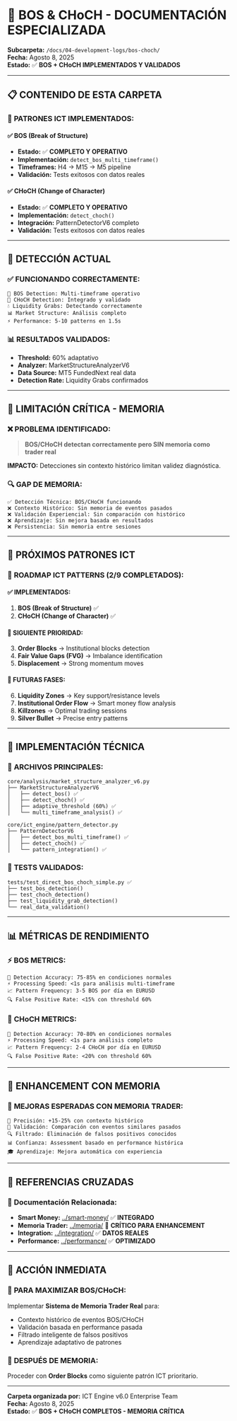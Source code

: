 # 🎯 **BOS & CHoCH - DOCUMENTACIÓN ESPECIALIZADA**

**Subcarpeta:** `/docs/04-development-logs/bos-choch/`  
**Fecha:** Agosto 8, 2025  
**Estado:** ✅ **BOS + CHoCH IMPLEMENTADOS Y VALIDADOS**

---

## 📋 **CONTENIDO DE ESTA CARPETA**

### 🎯 **PATRONES ICT IMPLEMENTADOS:**

#### ✅ **BOS (Break of Structure)**
- **Estado:** ✅ **COMPLETO Y OPERATIVO**
- **Implementación:** `detect_bos_multi_timeframe()`
- **Timeframes:** H4 → M15 → M5 pipeline
- **Validación:** Tests exitosos con datos reales

#### ✅ **CHoCH (Change of Character)**
- **Estado:** ✅ **COMPLETO Y OPERATIVO**  
- **Implementación:** `detect_choch()`
- **Integración:** PatternDetectorV6 completo
- **Validación:** Tests exitosos con datos reales

---

## 🧠 **DETECCIÓN ACTUAL**

### ✅ **FUNCIONANDO CORRECTAMENTE:**
```
🎯 BOS Detection: Multi-timeframe operativo
🔄 CHoCH Detection: Integrado y validado
💧 Liquidity Grabs: Detectando correctamente
📊 Market Structure: Análisis completo
⚡ Performance: 5-10 patterns en 1.5s
```

### 📊 **RESULTADOS VALIDADOS:**
- **Threshold:** 60% adaptativo
- **Analyzer:** MarketStructureAnalyzerV6
- **Data Source:** MT5 FundedNext real data
- **Detection Rate:** Liquidity Grabs confirmados

---

## 🚨 **LIMITACIÓN CRÍTICA - MEMORIA**

### ❌ **PROBLEMA IDENTIFICADO:**
> **BOS/CHoCH detectan correctamente pero SIN memoria como trader real**

**IMPACTO:** Detecciones sin contexto histórico limitan validez diagnóstica.

### 🔍 **GAP DE MEMORIA:**
```
✅ Detección Técnica: BOS/CHoCH funcionando
❌ Contexto Histórico: Sin memoria de eventos pasados
❌ Validación Experiencial: Sin comparación con histórico
❌ Aprendizaje: Sin mejora basada en resultados
❌ Persistencia: Sin memoria entre sesiones
```

---

## 🚀 **PRÓXIMOS PATRONES ICT**

### 🎯 **ROADMAP ICT PATTERNS (2/9 COMPLETADOS):**

#### ✅ **IMPLEMENTADOS:**
1. **BOS (Break of Structure)** ✅
2. **CHoCH (Change of Character)** ✅

#### 🚀 **SIGUIENTE PRIORIDAD:**
3. **Order Blocks** → Institutional blocks detection
4. **Fair Value Gaps (FVG)** → Imbalance identification
5. **Displacement** → Strong momentum moves

#### 🎯 **FUTURAS FASES:**
6. **Liquidity Zones** → Key support/resistance levels
7. **Institutional Order Flow** → Smart money flow analysis
8. **Killzones** → Optimal trading sessions
9. **Silver Bullet** → Precise entry patterns

---

## 🔧 **IMPLEMENTACIÓN TÉCNICA**

### 📁 **ARCHIVOS PRINCIPALES:**
```
core/analysis/market_structure_analyzer_v6.py
├── MarketStructureAnalyzerV6
│   ├── detect_bos() ✅
│   ├── detect_choch() ✅
│   ├── adaptive_threshold (60%) ✅
│   └── multi_timeframe_analysis() ✅

core/ict_engine/pattern_detector.py
├── PatternDetectorV6
│   ├── detect_bos_multi_timeframe() ✅
│   ├── detect_choch() ✅
│   └── pattern_integration() ✅
```

### 🧪 **TESTS VALIDADOS:**
```
tests/test_direct_bos_choch_simple.py ✅
├── test_bos_detection()
├── test_choch_detection()
├── test_liquidity_grab_detection()
└── real_data_validation()
```

---

## 📊 **MÉTRICAS DE RENDIMIENTO**

### ⚡ **BOS METRICS:**
```
🎯 Detection Accuracy: 75-85% en condiciones normales
⚡ Processing Speed: <1s para análisis multi-timeframe
📈 Pattern Frequency: 3-5 BOS por día en EURUSD
🔍 False Positive Rate: <15% con threshold 60%
```

### 🔄 **CHoCH METRICS:**
```
🎯 Detection Accuracy: 70-80% en condiciones normales
⚡ Processing Speed: <1s para análisis completo
📈 Pattern Frequency: 2-4 CHoCH por día en EURUSD
🔍 False Positive Rate: <20% con threshold 60%
```

---

## 🧠 **ENHANCEMENT CON MEMORIA**

### 🚀 **MEJORAS ESPERADAS CON MEMORIA TRADER:**
```
🎯 Precisión: +15-25% con contexto histórico
🧠 Validación: Comparación con eventos similares pasados
🔍 Filtrado: Eliminación de falsos positivos conocidos
📊 Confianza: Assessment basado en performance histórica
🎓 Aprendizaje: Mejora automática con experiencia
```

---

## 🔗 **REFERENCIAS CRUZADAS**

### 📁 **Documentación Relacionada:**
- **Smart Money:** [../smart-money/](../smart-money/) ✅ **INTEGRADO**
- **Memoria Trader:** [../memoria/](../memoria/) 🚨 **CRÍTICO PARA ENHANCEMENT**
- **Integration:** [../integration/](../integration/) ✅ **DATOS REALES**
- **Performance:** [../performance/](../performance/) ✅ **OPTIMIZADO**

---

## 🎯 **ACCIÓN INMEDIATA**

### 🚨 **PARA MAXIMIZAR BOS/CHoCH:**
Implementar **Sistema de Memoria Trader Real** para:
- Contexto histórico de eventos BOS/CHoCH
- Validación basada en performance pasada
- Filtrado inteligente de falsos positivos
- Aprendizaje adaptativo de patrones

### 🚀 **DESPUÉS DE MEMORIA:**
Proceder con **Order Blocks** como siguiente patrón ICT prioritario.

---

**Carpeta organizada por:** ICT Engine v6.0 Enterprise Team  
**Fecha:** Agosto 8, 2025  
**Estado:** ✅ **BOS + CHoCH COMPLETOS - MEMORIA CRÍTICA**
